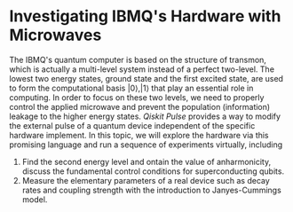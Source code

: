 # Investigating IBMQ's Hardware with Microwaves
The IBMQ's quantum computer is based on the structure of transmon, which is actually a multi-level system instead of a perfect two-level.
The lowest two energy states, ground state and the first excited state, are used to form the computational basis ${ |0\rangle, |1\rangle }$ that play an essential role in computing.
In order to focus on these two levels, we need to properly control the applied microwave and prevent the population (information) leakage to the higher energy states.
*Qiskit Pulse* provides a way to modify the external pulse of a quantum device independent of the specific hardware implement.
In this topic, we will explore the hardware via this promising language and run a sequence of experiments virtually, including
1. Find the second energy level and ontain the value of anharmonicity, discuss the fundamental control conditions for superconducting qubits.
2. Measure the elementary parameters of a real device such as decay rates and coupling strength with the introduction to Janyes-Cummings model.
